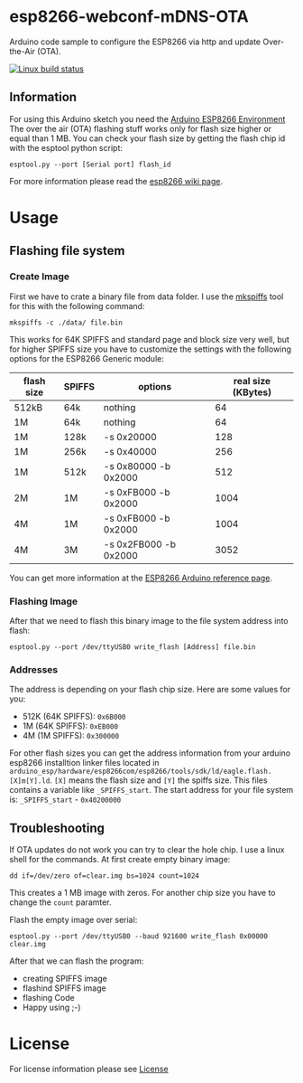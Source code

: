 # esp8266-webconf-mDNS-OTA
Arduino code sample to configure the ESP8266 via http and update Over-the-Air (OTA).

[![Linux build status](https://travis-ci.org/pgollor/esp8266-webconf-mDNS-OTA.svg)](https://travis-ci.org/pgollor/esp8266-webconf-mDNS-OTA)

## Information
For using this Arduino sketch you need the [Arduino ESP8266 Environment](https://github.com/esp8266/Arduino)
<br>
The over the air (OTA) flashing stuff works only for flash size higher or equal than 1 MB.
You can check your flash size by getting the flash chip id with the esptool python script:
```
esptool.py --port [Serial port] flash_id
```
For more information please read the [esp8266 wiki page](http://www.esp8266.com/wiki/doku.php?id=esp8266-module-family#modules).

# Usage

## Flashing file system

### Create Image
First we have to crate a binary file from data folder.
I use the [mkspiffs](https://github.com/igrr/mkspiffs) tool for this with the following command:
```
mkspiffs -c ./data/ file.bin
```
This works for 64K SPIFFS and standard page and block size very well, but for higher SPIFFS size you have to customize the settings with the following options for the ESP8266 Generic module:

flash size | SPIFFS | options | real size (KBytes)
-----------|--------|---------|------------------
512kB | 64k | nothing | 64
1M | 64k | nothing | 64
1M | 128k | -s 0x20000 | 128
1M | 256k | -s 0x40000 | 256
1M | 512k | -s 0x80000 -b 0x2000 | 512
2M | 1M | -s 0xFB000 -b 0x2000 | 1004
4M | 1M | -s 0xFB000 -b 0x2000 | 1004
4M | 3M | -s 0x2FB000 -b 0x2000 | 3052

You can get more information at the [ESP8266 Arduino reference page](https://github.com/esp8266/Arduino/blob/esp8266/hardware/esp8266com/esp8266/doc/reference.md#file-system).


### Flashing Image
After that we need to flash this binary image to the file system address into flash:
```
esptool.py --port /dev/ttyUSB0 write_flash [Address] file.bin
```

### Addresses
The address is depending on your flash chip size. Here are some values for you:
- 512K (64K SPIFFS): `0x6B000`
- 1M (64K SPIFFS): `0xEB000`
- 4M (1M SPIFFS): `0x300000`

For other flash sizes you can get the address information from your arduino esp8266 installtion linker files located in
`arduino_esp/hardware/esp8266com/esp8266/tools/sdk/ld/eagle.flash.[X]m[Y].ld`.
`[X]` means the flash size and `[Y]` the spiffs size. This files contains a variable like `_SPIFFS_start`.
The start address for your file system is: `_SPIFFS_start` - `0x40200000`

## Troubleshooting

If OTA updates do not work you can try to clear the hole chip. I use a linux shell for the commands.
At first create empty binary image:
```
dd if=/dev/zero of=clear.img bs=1024 count=1024
```
This creates a 1 MB image with zeros. For another chip size you have to change the `count` paramter.

Flash the empty image over serial:
```
esptool.py --port /dev/ttyUSB0 --baud 921600 write_flash 0x00000 clear.img
```

After that we can flash the program:
* creating SPIFFS image
* flashind SPIFFS image
* flashing Code
* Happy using ;-)


# License
For license information please see [License](LICENSE.md)
